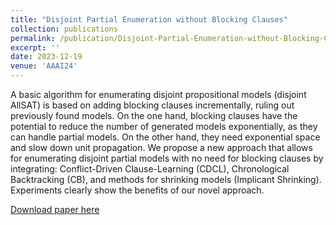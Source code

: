 ```yaml
---
title: "Disjoint Partial Enumeration without Blocking Clauses"
collection: publications
permalink: /publication/Disjoint-Partial-Enumeration-without-Blocking-Clauses
excerpt: ''
date: 2023-12-19
venue: 'AAAI24'
---
```

A basic algorithm for enumerating disjoint propositional models (disjoint AllSAT) is based on adding blocking clauses incrementally, ruling out previously found models. On the one hand, blocking clauses have the potential to reduce the number of generated models exponentially, as they can handle partial models. On the other hand, they need exponential space and slow down unit propagation. We propose a new approach that allows for enumerating disjoint partial models with no need for blocking clauses by integrating: Conflict-Driven Clause-Learning (CDCL), Chronological Backtracking (CB), and methods for shrinking models (Implicant Shrinking). Experiments clearly show the benefits of our novel approach.

[Download paper here](http://academicpages.github.io/files/AAAI24.pdf)